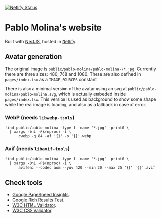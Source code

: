 [![Netlify Status](https://api.netlify.com/api/v1/badges/3b7e4635-295c-4360-8f18-cb8992565b0e/deploy-status)](https://app.netlify.com/sites/pablomolina-me/deploys)

# Pablo Molina's website

Built with [NextJS](https://nextjs.org/), hosted in
[Netlify](https://www.netlify.com/).

## Avatar generation

The original image is `public/pablo-molina/pablo-molina-\*.jpg`. Currently there
are three sizes: 480, 768 and 1080. These are also defined in `pages/index.tsx`
as a `IMAGE_SOURCES` constant.

There is also a minimal version of the avatar using an svg at
`public/pablo-molina/pablo-molina.svg`, which is actually embeded inside
`pages/index.tsx`. This version is used as background to show some shape while
the real image is loading, and also as a fallback in case of error.

### WebP (needs `libwebp-tools`)

```
find public/pablo-molina -type f -name '*.jpg' -print0 \
  | xargs -0n1 -P$(nproc) -i \
      cwebp -q 84 -af '{}' -o '{}'.webp
```

### Avif (needs `libavif-tools`)

```
find public/pablo-molina -type f -name '*.jpg' -print0 \
  | xargs -0n1 -P$(nproc) -i \
      avifenc --codec aom --yuv 420 --min 20 --max 25 '{}' '{}'.avif
```

## Check tools

- [Google PageSpeed Insights](https://developers.google.com/speed/pagespeed/insights/?url=https%3A%2F%2Fpablomolina.me%2F).
- [Google Rich Results Test](https://search.google.com/test/rich-results?utm_campaign=sdtt&utm_medium=url&url=https%3A%2F%2Fpablomolina.me%2Ftesera%2Fentry%2Fsobre-errores-y-detalles%2F&user_agent=1).
- [W3C HTML Validator](https://validator.w3.org/nu/?doc=https%3A%2F%2Fpablomolina.me%2F).
- [W3C CSS Validator](https://jigsaw.w3.org/css-validator/validator?uri=https%3A%2F%2Fpablomolina.me%2F&profile=css3svg&usermedium=all&warning=1&vextwarning=&lang=en).
